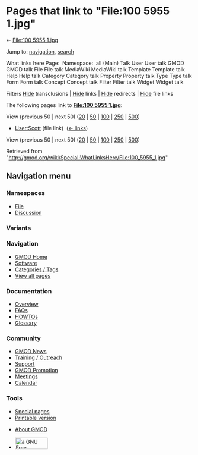 <div id="mw-page-base" class="noprint">

</div>

<div id="mw-head-base" class="noprint">

</div>

<div id="content" class="mw-body" role="main">

<span id="top"></span>

<div id="mw-js-message" style="display:none;">

</div>



# <span dir="auto">Pages that link to "File:100 5955 1.jpg"</span>

<div id="bodyContent">

<div id="contentSub">

← [File:100 5955 1.jpg](/wiki/File:100_5955_1.jpg "File:100 5955 1.jpg")

</div>

<div id="jump-to-nav" class="mw-jump">

Jump to: [navigation](#mw-navigation), [search](#p-search)

</div>

<div id="mw-content-text">

What links here Page:  Namespace:  all (Main) Talk User User talk GMOD
GMOD talk File File talk MediaWiki MediaWiki talk Template Template talk
Help Help talk Category Category talk Property Property talk Type Type
talk Form Form talk Concept Concept talk Filter Filter talk Widget
Widget talk

Filters
[Hide](/mediawiki/index.php?title=Special:WhatLinksHere/File:100_5955_1.jpg&hidetrans=1 "Special:WhatLinksHere/File:100 5955 1.jpg")
transclusions \|
[Hide](/mediawiki/index.php?title=Special:WhatLinksHere/File:100_5955_1.jpg&hidelinks=1 "Special:WhatLinksHere/File:100 5955 1.jpg")
links \|
[Hide](/mediawiki/index.php?title=Special:WhatLinksHere/File:100_5955_1.jpg&hideredirs=1 "Special:WhatLinksHere/File:100 5955 1.jpg")
redirects \|
[Hide](/mediawiki/index.php?title=Special:WhatLinksHere/File:100_5955_1.jpg&hideimages=1 "Special:WhatLinksHere/File:100 5955 1.jpg")
file links

The following pages link to **[File:100 5955
1.jpg](/wiki/File:100_5955_1.jpg "File:100 5955 1.jpg")**:

View (previous 50 \| next 50)
([20](/mediawiki/index.php?title=Special:WhatLinksHere/File:100_5955_1.jpg&limit=20 "Special:WhatLinksHere/File:100 5955 1.jpg")
\|
[50](/mediawiki/index.php?title=Special:WhatLinksHere/File:100_5955_1.jpg&limit=50 "Special:WhatLinksHere/File:100 5955 1.jpg")
\|
[100](/mediawiki/index.php?title=Special:WhatLinksHere/File:100_5955_1.jpg&limit=100 "Special:WhatLinksHere/File:100 5955 1.jpg")
\|
[250](/mediawiki/index.php?title=Special:WhatLinksHere/File:100_5955_1.jpg&limit=250 "Special:WhatLinksHere/File:100 5955 1.jpg")
\|
[500](/mediawiki/index.php?title=Special:WhatLinksHere/File:100_5955_1.jpg&limit=500 "Special:WhatLinksHere/File:100 5955 1.jpg"))

- [User:Scott](/wiki/User:Scott "User:Scott") (file link) ‎
  <span class="mw-whatlinkshere-tools">([←
  links](/mediawiki/index.php?title=Special:WhatLinksHere&target=User%3AScott "Special:WhatLinksHere"))</span>

View (previous 50 \| next 50)
([20](/mediawiki/index.php?title=Special:WhatLinksHere/File:100_5955_1.jpg&limit=20 "Special:WhatLinksHere/File:100 5955 1.jpg")
\|
[50](/mediawiki/index.php?title=Special:WhatLinksHere/File:100_5955_1.jpg&limit=50 "Special:WhatLinksHere/File:100 5955 1.jpg")
\|
[100](/mediawiki/index.php?title=Special:WhatLinksHere/File:100_5955_1.jpg&limit=100 "Special:WhatLinksHere/File:100 5955 1.jpg")
\|
[250](/mediawiki/index.php?title=Special:WhatLinksHere/File:100_5955_1.jpg&limit=250 "Special:WhatLinksHere/File:100 5955 1.jpg")
\|
[500](/mediawiki/index.php?title=Special:WhatLinksHere/File:100_5955_1.jpg&limit=500 "Special:WhatLinksHere/File:100 5955 1.jpg"))

</div>

<div class="printfooter">

Retrieved from
"<http://gmod.org/wiki/Special:WhatLinksHere/File:100_5955_1.jpg>"

</div>

<div id="catlinks" class="catlinks catlinks-allhidden">

</div>

<div class="visualClear">

</div>

</div>

</div>

<div id="mw-navigation">

## Navigation menu

<div id="mw-head">



<div id="left-navigation">

<div id="p-namespaces" class="vectorTabs" role="navigation"
aria-labelledby="p-namespaces-label">

### Namespaces

- <span id="ca-nstab-image"><a href="/wiki/File:100_5955_1.jpg" accesskey="c"
  title="View the file page [c]">File</a></span>
- <span id="ca-talk"><a
  href="/mediawiki/index.php?title=File_talk:100_5955_1.jpg&amp;action=edit&amp;redlink=1"
  accesskey="t"
  title="Discussion about the content page [t]">Discussion</a></span>

</div>

<div id="p-variants" class="vectorMenu emptyPortlet" role="navigation"
aria-labelledby="p-variants-label">

### 

### Variants[](#)

<div class="menu">

</div>

</div>

</div>

<div id="right-navigation">





</div>



</div>

</div>

</div>

<div id="mw-panel">

<div id="p-logo" role="banner">

<a href="/wiki/Main_Page"
style="background-image: url(http://gmod.org/images/GMOD-cogs.png);"
title="Visit the main page"></a>

</div>

<div id="p-Navigation" class="portal" role="navigation"
aria-labelledby="p-Navigation-label">

### Navigation

<div class="body">

- <span id="n-GMOD-Home">[GMOD Home](/wiki/Main_Page)</span>
- <span id="n-Software">[Software](/wiki/GMOD_Components)</span>
- <span id="n-Categories-.2F-Tags">[Categories /
  Tags](/wiki/Categories)</span>
- <span id="n-View-all-pages">[View all
  pages](/wiki/Special:AllPages)</span>

</div>

</div>

<div id="p-Documentation" class="portal" role="navigation"
aria-labelledby="p-Documentation-label">

### Documentation

<div class="body">

- <span id="n-Overview">[Overview](/wiki/Overview)</span>
- <span id="n-FAQs">[FAQs](/wiki/Category:FAQ)</span>
- <span id="n-HOWTOs">[HOWTOs](/wiki/Category:HOWTO)</span>
- <span id="n-Glossary">[Glossary](/wiki/Glossary)</span>

</div>

</div>

<div id="p-Community" class="portal" role="navigation"
aria-labelledby="p-Community-label">

### Community

<div class="body">

- <span id="n-GMOD-News">[GMOD News](/wiki/GMOD_News)</span>
- <span id="n-Training-.2F-Outreach">[Training /
  Outreach](/wiki/Training_and_Outreach)</span>
- <span id="n-Support">[Support](/wiki/Support)</span>
- <span id="n-GMOD-Promotion">[GMOD
  Promotion](/wiki/GMOD_Promotion)</span>
- <span id="n-Meetings">[Meetings](/wiki/Meetings)</span>
- <span id="n-Calendar">[Calendar](/wiki/Calendar)</span>

</div>

</div>

<div id="p-tb" class="portal" role="navigation"
aria-labelledby="p-tb-label">

### Tools

<div class="body">

- <span id="t-specialpages"><a href="/wiki/Special:SpecialPages" accesskey="q"
  title="A list of all special pages [q]">Special pages</a></span>
- <span id="t-print"><a
  href="/mediawiki/index.php?title=Special:WhatLinksHere/File:100_5955_1.jpg&amp;printable=yes"
  rel="alternate" accesskey="p"
  title="Printable version of this page [p]">Printable version</a></span>

</div>

</div>

</div>

</div>

<div id="footer" role="contentinfo">

- <span id="footer-places-about">[About
  GMOD](/wiki/GMOD:About "GMOD:About")</span>

<!-- -->

- <span id="footer-copyrightico">[<img src="http://www.gnu.org/graphics/gfdl-logo-small.png" width="88"
  height="31" alt="a GNU Free Documentation License" />](http://www.gnu.org/licenses/fdl-1.3.html)</span>




</div>
